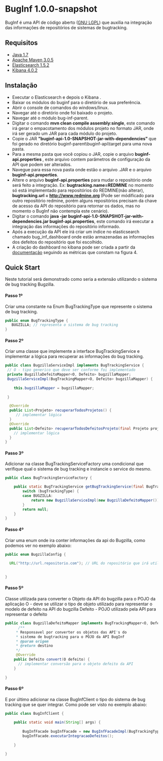 # BugInf 1.0.0-snapshot
BugInf é uma API de código aberto ([GNU LGPL](https://github.com/diegojoseoschoski/buginf/blob/master/LICENSE)) que auxilia na integração das informações de repositórios de sistemas de bugtracking.


## Requisitos
- [Java 1.7](http://www.oracle.com/technetwork/java/javase/downloads/jdk7-downloads-1880260.html)
- [Apache Maven 3.0.5](https://maven.apache.org/download.cgi) 
- [Elasticsearch 1.5.2](https://www.elastic.co/downloads/past-releases/elasticsearch-1-5-2) 
- [Kibana 4.0.2](https://www.elastic.co/downloads/past-releases/kibana-4-0-2) 

## Instalação
* Executar o Elasticsearch e depois o Kibana .
* Baixar os módulos do buginf para o diretório de sua preferência.
* Abrir o console de comandos do windows/linux.
* Navegar até o diretório onde foi baixado o projeto.
* Navegar até o módulo bug-inf-parent.
* Digitar o comando <b>mvn clean compile assembly:single</b>, este comando irá gerar o empacotamento dos módulos projeto no formato JAR, onde irá ser gerado um JAR para cada módulo do projeto.
* Copie o JAR <b>"buginf-api-1.0-SNAPSHOT-jar-with-dependencies" </b> que foi gerado no diretório buginf-parent\buginf-api\target para uma nova pasta.
* Para a mesma pasta que você copiou o JAR, copie o arquivo <b>buginf-api.properties </b>, este arquivo contem parâmetros de configuração da API que podem ser alterados.
* Navegue para essa nova pasta onde estão o arquivo .JAR e o arquivo <b>buginf-api.properties</b>.
* Altere o arquivo <b>buginf-api.properties</b> para mudar o repositório onde será feito a integração. Ex: <b>bugtracking.name=REDMINE</b> no momento só está implementado para repositórios do REDMINE(não alterar), <b>bugtracking.url = http://www.redmine.org </b> (Pode ser módificado para outro repositório redmine, porém alguns repositórios precisam da chave de acesso da API do repositório para retornar os dados, mas no momento o BugInf não contempla este cenário).
* Digitar o comando <b>java -jar buginf-api-1.0-SNAPSHOT-jar-with-dependencies.jar buginf-api.properties</b>, este comando irá executar a integração das informações do repositório informado.
* Após a execução da API ele irá criar um índice no elasticsearch chamado bug_inf_dashboard onde estão armazenadas as informações dos defeitos do repositório que foi escolhido.
* A criação do dashboard no kibana pode ser criada a partir da [documentação](https://www.elastic.co/guide/en/kibana/4.0/index.html) seguindo as métricas que constam na figura 4.

## Quick Start
Neste tutorial será demonstrado como seria a extensão utilizando o sistema de bug tracking Bugzilla.
#### Passo 1º
Criar uma constante na Enum BugTrackingType que represente o sistema de bug tracking.
```JAVA
public enum BugTrackingType {
   BUGZILLA; // representa o sistema de bug tracking
} 
```
#### Passo 2º
Criar uma classe que implemente a interface BugTrackingService e implementar a lógica para recuperar as informações do bug tracking.
```JAVA
public class BugzillaServiceImpl implements BugTrackingService {
 // O - tipo generico que deve ser conforme foi implementado 
 private BugzillaDefeitoMapper<O, Defeito> bugzillaMapper;
 BugzillaServiceImpl(BugTrackingMapper<O, Defeito> bugzillaMapper) {
	
	this.bugzillaMapper = bugzillaMapper;
	
 }

  @Override
  public List<Projeto> recuperarTodosProjetos() {
     // implementar lógica 
  }
  @Override
  public List<Defeito> recuperarTodosDefeitosProjeto(final Projeto projeto) {
    // implementar lógica
  }
} 
```
#### Passo 3º
Adicionar na classe BugTrackingServiceFactory uma condicional que verifique qual o sistema de bug tracking e instancie o service do mesmo.
```JAVA
public class BugTrackingServiceFactory {

  	public static BugTrackingService getBugTrackingService(final BugTrackingType bugTrackingType) {
		switch (bugTrackingType) {
		case BUGZILLA:
			return new BugzillaServiceImpl(new BugzillaDefeitoMapper());
		}
		return null;
	}
} 
```
#### Passo 4º
Criar uma enum onde ira conter informações da api do Bugzilla, como podemos ver no exemplo abaixo:
```JAVA
public enum BugzillaConfig {
  
  URL("http://url.repositorio.com"); // URL do repositório que irá utilizar.
  
  
} 
```
#### Passo 5º
Classe utilizada para converter o Objeto da API do bugzilla para o POJO da aplicação
O - deve se utilizar o tipo de objeto utilizado para representar o modelo de defeito na API do bugzilla
Defeito - POJO utilizado pela API para representar o defeito
```JAVA
public class BugzillaDefeitoMapper implements BugTrackingMapper<O, Defeito> {
	  /**
	 * Responsavel por converter os objetos das API's do 
	 * sistema de bugtracking para o POJO da API BugInf
	 * @param origem
	 * @return destino
	 */
	 @Override
	public Defeito convert(O defeito) {
	  // implementar conversão para o objeto defeito da API
	}
  
} 
```

#### Passo 6º
E por último adicionar na classe BugInfClient o tipo do sistema de bug tracking que se quer integrar. Como pode ser visto no exemplo abaixo:
```JAVA
public class BugInfClient {
	
	public static void main(String[] args) {
		
		BugInfFacade bugInfFacade = new BugInfFacadeImpl(BugTrackingType.BUGZILLA);
		bugInfFacade.executarIntegracaoDefeitos();
		
	}

}
```



